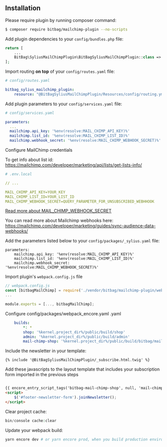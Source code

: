 
## Installation

Please require plugin by running composer command:

```bash
$ composer require bitbag/mailchimp-plugin --no-scripts
```

Add plugin dependencies to your `config/bundles.php` file:
```php
return [
    ...
    BitBag\SyliusMailChimpPlugin\BitBagSyliusMailChimpPlugin::class => ['all' => true],
];
```

Import routing **on top** of your `config/routes.yaml` file:
```yaml
# config/routes.yaml

bitbag_sylius_mailchimp_plugin:
    resource: "@BitBagSyliusMailChimpPlugin/Resources/config/routing.yml"
```

Add plugin parameters to your `config/services.yaml` file:
```yaml
# config/services.yaml

parameters:
  ...
  mailchimp.api_key: '%env(resolve:MAIL_CHIMP_API_KEY)%'
  mailchimp.list_id: '%env(resolve:MAIL_CHIMP_LIST_ID)%'
  mailchimp.webhook_secret: '%env(resolve:MAIL_CHIMP_WEBHOOK_SECRET)%'
```

Configure MailChimp credentials

To get info about list id:
https://mailchimp.com/developer/marketing/api/lists/get-lists-info/


```yaml
# .env.local

// ...

MAIL_CHIMP_API_KEY=YOUR_KEY
MAIL_CHIMP_LIST_ID=YOUR_LIST_ID
MAIL_CHIMP_WEBHOOK_SECRET=QUERY_PARAMETER_FOR_UNSUBSCRIBED_WEBHHOOK
```

[Read more about MAIL_CHIMP_WEBHOOK_SECRET](mailchimp_webhook.md)

You can read more about Mailchimp webhooks here: https://mailchimp.com/developer/marketing/guides/sync-audience-data-webhooks/

Add the parameters listed below to your `config/packages/_sylius.yaml` file:

```
parameters:
    mailchimp.api_key: '%env(resolve:MAIL_CHIMP_API_KEY)%'
    mailchimp.list_id: '%env(resolve:MAIL_CHIMP_LIST_ID)%'
    mailchimp.webhook_secret: '%env(resolve:MAIL_CHIMP_WEBHOOK_SECRET)%'
```

Import plugin's `webpack.config.js` file

```js
// webpack.config.js
const [bitbagMailChimp] = require('./vendor/bitbag/mailchimp-plugin/webpack.config.js');
...

module.exports = [..., bitbagMailChimp];
```

Configure config/packages/webpack_encore.yaml
.yaml
```yaml
    builds:
        *: *
        shop: '%kernel.project_dir%/public/build/shop'
        admin: '%kernel.project_dir%/public/build/admin'
        mail-chimp-shop: '%kernel.project_dir%/public/build/bitbag/mail-chimp/shop'
```

Include the newsletter in your template:
```twig
{% include '@BitBagSyliusMailChimpPlugin/_subscribe.html.twig' %}
```

Add these javascripts to the layout template that includes your subscription form imported in the previous steps
```html

{{ encore_entry_script_tags('bitbag-mail-chimp-shop', null, 'mail-chimp-shop') }}
<script>
    $('#footer-newsletter-form').joinNewsletter();
</script>
```

Clear project cache:
```php
bin/console cache:clear
```

Update your webpack build:

```bash
yarn encore dev # or yarn encore prod, when you build production environment
```
